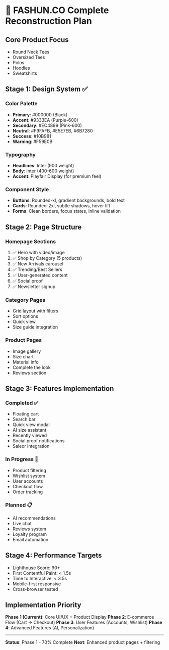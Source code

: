 # 🚀 FASHUN.CO Complete Reconstruction Plan

## Core Product Focus
- Round Neck Tees
- Oversized Tees  
- Polos
- Hoodies
- Sweatshirts

## Stage 1: Design System ✅

### Color Palette
- **Primary**: #000000 (Black)
- **Accent**: #9333EA (Purple-600)
- **Secondary**: #EC4899 (Pink-600)
- **Neutral**: #F9FAFB, #E5E7EB, #6B7280
- **Success**: #10B981
- **Warning**: #F59E0B

### Typography
- **Headlines**: Inter (900 weight)
- **Body**: Inter (400-600 weight)
- **Accent**: Playfair Display (for premium feel)

### Component Style
- **Buttons**: Rounded-xl, gradient backgrounds, bold text
- **Cards**: Rounded-2xl, subtle shadows, hover lift
- **Forms**: Clean borders, focus states, inline validation

## Stage 2: Page Structure

### Homepage Sections
1. ✅ Hero with video/image
2. ✅ Shop by Category (5 products)
3. ✅ New Arrivals carousel
4. ✅ Trending/Best Sellers
5. ✅ User-generated content
6. ✅ Social proof
7. ✅ Newsletter signup

### Category Pages
- Grid layout with filters
- Sort options
- Quick view
- Size guide integration

### Product Pages
- Image gallery
- Size chart
- Material info
- Complete the look
- Reviews section

## Stage 3: Features Implementation

### Completed ✅
- Floating cart
- Search bar
- Quick view modal
- AI size assistant
- Recently viewed
- Social proof notifications
- Saleor integration

### In Progress 🔄
- Product filtering
- Wishlist system
- User accounts
- Checkout flow
- Order tracking

### Planned 📋
- AI recommendations
- Live chat
- Reviews system
- Loyalty program
- Email automation

## Stage 4: Performance Targets

- Lighthouse Score: 90+
- First Contentful Paint: < 1.5s
- Time to Interactive: < 3.5s
- Mobile-first responsive
- Cross-browser tested

## Implementation Priority

**Phase 1 (Current)**: Core UI/UX + Product Display
**Phase 2**: E-commerce Flow (Cart → Checkout)
**Phase 3**: User Features (Accounts, Wishlist)
**Phase 4**: Advanced Features (AI, Personalization)

---

**Status**: Phase 1 - 70% Complete
**Next**: Enhanced product pages + filtering
